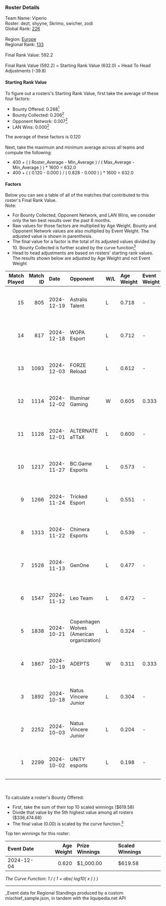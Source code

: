 ### Roster Details<br />
Team Name: Viperio<br />
Roster: dezt, shyyne, Skrimo, swicher, zodi<br />
Global Rank: [226](../../standings_global_2025_03_01.md)<br />
<br />
Region: [Europe]( ../../standings_europe_2025_03_01.md)<br />
Regional Rank: [133]( ../../standings_europe_2025_03_01.md)<br />
<br />
Final Rank Value:  592.2<br />
<br />
Final Rank Value (592.2) = Starting Rank Value (632.0) + Head To Head Adjustments (-39.8)<br />

#### Starting Rank Value<br />
To figure out a rosters's Starting Rank Value, first take the average of these four factors:<br />
- Bounty Offered: 0.268[<sup>1</sup>](#table2)
- Bounty Collected: 0.206[<sup>2</sup>](#table1)
- Opponent Network: 0.007[<sup>2</sup>](#table1)
- LAN Wins: 0.000[<sup>2</sup>](#table1)

The average of these factors is 0.120<br />
<br />
Next, take the maximum and minimum average across all teams and compute the following:<br />
- 400 + ( ( Roster_Average - Min_Average ) / ( Max_Average - Min_Average ) ) * 1600 = 632.0
- 400 + ( ( 0.120 - 0.000 ) / ( 0.828 - 0.000 ) ) * 1600 = 632.0


#### Factors<br />
Below you can see a table of all of the matches that contributed to this roster's Final Rank Value.<br />
Note:<br />

- For Bounty Collected, Opponent Network, and LAN Wins, we consider only the ten best results over the past 6 months.
- Raw values for those factors are multiplied by Age Weight. Bounty and Opponent Network values are also multiplied by Event Weight. The adjusted value is shown in parenthesis.
- The final value for a factor is the total of its adjusted values divided by 10. Bounty Collected is further scaled by the curve function[<sup>3</sup>](#curveFunction)
- Head to head adjustments are based on rosters' starting rank values. The results shown below are adjusted by Age Weight and not Event Weight
<span id="table1"></span><br />


| Match Played | Match ID | Date       | Opponent                                  | W/L | Age Weight | Event Weight | Bounty Collected | Opponent Network | LAN Wins  | H2H Adj. | Roster                               |
| -: | -: | :- | :- | :- | :- | :- | :- | :- | :- | -: | :- |
|           15 |      805 | 2024-12-19 | Astralis Talent                           | L   | 0.718      | -            | -                | -                | -         |    -8.68 | dezt, shyyne, Skrimo, swicher, zodi  |
|           14 |      817 | 2024-12-18 | WOPA Esport                               | L   | 0.712      | -            | -                | -                | -         |    -6.51 | dezt, shyyne, Skrimo, swicher, zodi  |
|           13 |     1093 | 2024-12-03 | FORZE Reload                              | L   | 0.612      | -            | -                | -                | -         |    -7.20 | dezt, shyyne, Skrimo, swicher, zodi  |
|           12 |     1114 | 2024-12-02 | Illuminar Gaming                          | W   | 0.605      | 0.333        | 0.007 (0.001)    | 0.323 (0.065)    | 0 (0.000) |    13.23 | dezt, shyyne, Skrimo, swicher, zodi  |
|           11 |     1128 | 2024-12-01 | ALTERNATE aTTaX                           | L   | 0.600      | -            | -                | -                | -         |    -3.40 | dezt, shyyne, Skrimo, swicher, zodi  |
|           10 |     1217 | 2024-11-27 | BC.Game Esports                           | L   | 0.573      | -            | -                | -                | -         |    -5.13 | dezt, shyyne, Skrimo, swicher, zodi  |
|            9 |     1266 | 2024-11-24 | Tricked Esport                            | L   | 0.551      | -            | -                | -                | -         |    -4.44 | dezt, Silence, Skrimo, swicher, zodi |
|            8 |     1313 | 2024-11-22 | Chimera Esports                           | L   | 0.539      | -            | -                | -                | -         |    -3.82 | dezt, Silence, Skrimo, swicher, zodi |
|            7 |     1528 | 2024-11-13 | GenOne                                    | L   | 0.477      | -            | -                | -                | -         |    -4.79 | dezt, Silence, Skrimo, swicher, zodi |
|            6 |     1547 | 2024-11-12 | Leo Team                                  | L   | 0.472      | -            | -                | -                | -         |    -4.73 | dezt, Silence, Skrimo, swicher, zodi |
|            5 |     1838 | 2024-10-21 | Copenhagen Wolves (American organization) | L   | 0.324      | -            | -                | -                | -         |    -3.16 | dezt, shyyne, Skrimo, swicher, zodi  |
|            4 |     1867 | 2024-10-19 | ADEPTS                                    | W   | 0.311      | 0.333        | 0.000 (0.000)    | 0.046 (0.005)    | 0 (0.000) |     3.24 | dezt, shyyne, Skrimo, swicher, zodi  |
|            3 |     1892 | 2024-10-18 | Natus Vincere Junior                      | L   | 0.304      | -            | -                | -                | -         |    -1.42 | dezt, shyyne, Skrimo, swicher, zodi  |
|            2 |     2252 | 2024-10-03 | Natus Vincere Junior                      | L   | 0.204      | -            | -                | -                | -         |    -0.98 | dezt, shyyne, Skrimo, swicher, zodi  |
|            1 |     2299 | 2024-10-02 | UNiTY esports                             | L   | 0.198      | -            | -                | -                | -         |    -2.00 | dezt, shyyne, Skrimo, swicher, zodi  |

<br />
<span id="table2"></span><br />
To calculate a roster's Bounty Offered:<br />

- First, take the sum of their top 10 scaled winnings ($619.58)
- Divide that value by the 5th highest value among all rosters ($336,474.68)
- The final value (0.00) is scaled by the curve function.[<sup>3</sup>](#curveFunction)

Top ten winnings for this roster:<br />

| Event Date | Age Weight | Prize Winnings | Scaled Winnings |
| :- | -: | :- | :- |
| 2024-12-04 |      0.620 | $1,000.00      | $619.58         |


<span id="curveFunction"></span>_The Curve Function: 1 / ( 1 + abs( log10( x ) ) )_<br />

---
_Event data for Regional Standings produced by a custom mischief_sample.json, in tandem with the liquipedia.net API<br />
